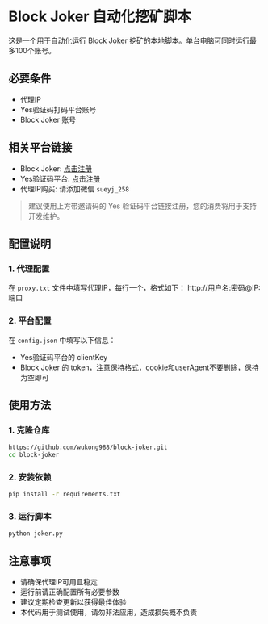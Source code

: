 # Block Joker 自动化挖矿脚本

这是一个用于自动化运行 Block Joker 挖矿的本地脚本。单台电脑可同时运行最多100个账号。

## 必要条件

- 代理IP
- Yes验证码打码平台账号
- Block Joker 账号

## 相关平台链接

- Block Joker: [点击注册](https://blockjoker.org/home?invite_code=Z4r1yE780AEJoo5G7A2AIf49F5CEkQUDgIaPCvVioyE=)
- Yes验证码平台: [点击注册](https://yescaptcha.com/i/HiIywr)
- 代理IP购买: 请添加微信 `sueyj_258`

> 建议使用上方带邀请码的 Yes 验证码平台链接注册，您的消费将用于支持开发维护。

## 配置说明

### 1. 代理配置
在 `proxy.txt` 文件中填写代理IP，每行一个，格式如下：
http://用户名:密码@IP:端口

### 2. 平台配置
在 `config.json` 中填写以下信息：
- Yes验证码平台的 clientKey
- Block Joker 的 token，注意保持格式，cookie和userAgent不要删除，保持为空即可

## 使用方法

### 1. 克隆仓库
```bash
https://github.com/wukong988/block-joker.git
cd block-joker
```


### 2. 安装依赖
```bash
pip install -r requirements.txt
```

### 3. 运行脚本
```bash
python joker.py
```



## 注意事项
- 请确保代理IP可用且稳定
- 运行前请正确配置所有必要参数
- 建议定期检查更新以获得最佳体验
- 本代码用于测试使用，请勿非法应用，造成损失概不负责